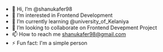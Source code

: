 - 👋 Hi, I’m @shanukafer98
- 👀 I’m interested in Frontend Development
- 🌱 I’m currently learning @university_of_Kelaniya
- 💞️ I’m looking to collaborate on Frontend Devepment Project
- 📫 How to reach me shanukafer98@gmail.com
- ⚡ Fun fact: I'm a simple person

<!---
shanukafer98/shanukafer98 is a ✨ special ✨ repository because its `README.md` (this file) appears on your GitHub profile.
You can click the Preview link to take a look at your changes.
--->
